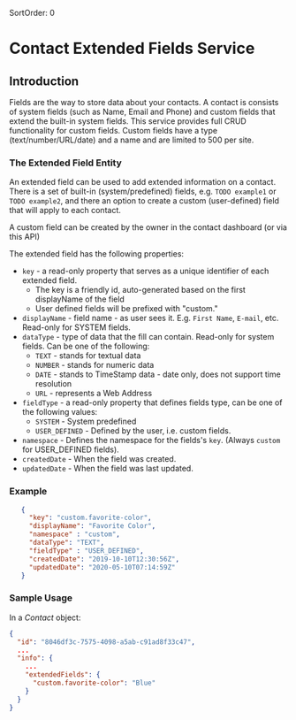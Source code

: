 SortOrder: 0

# Contact Extended Fields Service

## Introduction

Fields are the way to store data about your contacts. A contact is consists of system fields (such as Name, Email and Phone) and custom fields that extend the built-in system fields.
This service provides full CRUD functionality for custom fields. Custom fields have a type (text/number/URL/date) and a name and are limited to 500 per site.

### The Extended Field Entity

An extended field can be used to add extended information on a contact. 
There is a set of built-in (system/predefined) fields, e.g. `TODO example1` or `TODO example2`, and there an option to create a custom (user-defined) field that will apply to each contact.

A custom field can be created by the owner in the contact dashboard (or via this API)

The extended field has the following properties:
- `key` - a read-only property that serves as a unique identifier of each extended field.
  - The key is a friendly id, auto-generated based on the first displayName of the field
  - User defined fields will be prefixed with "custom."
- `displayName` - field name - as user sees it. E.g. `First Name`, `E-mail`, etc. Read-only for SYSTEM fields.
- `dataType` - type of data that the fill can contain. Read-only for system fields. Can be one of the following:
    - `TEXT` - stands for textual data
    - `NUMBER` - stands for numeric data
    - `DATE` - stands to TimeStamp data - date only, does not support time resolution
    - `URL` - represents a Web Address
- `fieldType` - a read-only property that defines fields type, can be one of the following values:
  - `SYSTEM` - System predefined
  - `USER_DEFINED` - Defined by the user, i.e. custom fields.
- `namespace` - Defines the namespace for the fields's `key`. (Always `custom` for USER_DEFINED fields).
- `createdDate` - When the field was created.
- `updatedDate` - When the field was last updated.    
    
   

### Example

```json
   {
     "key": "custom.favorite-color",
     "displayName": "Favorite Color",
     "namespace" : "custom",
     "dataType": "TEXT",
     "fieldType" : "USER_DEFINED",
     "createdDate": "2019-10-10T12:30:56Z",
     "updatedDate": "2020-05-10T07:14:59Z"
   }
```

### Sample Usage
In a *Contact* object:

```json
{
  "id": "8046df3c-7575-4098-a5ab-c91ad8f33c47",
  ...
  "info": {
    ...
    "extendedFields": {
      "custom.favorite-color": "Blue"
    }
  }
}
```